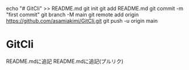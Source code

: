 echo "# GitCli" >> README.md
git init
git add README.md
git commit -m "first commit"
git branch -M main
git remote add origin https://github.com/asamiakimi/GitCli.git
git push -u origin main
# GitCli
README.mdに追記
README.mdに追記(プルリク)
